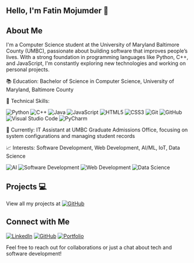 ## Hello, I'm Fatin Mojumder 👋


## About Me
I'm a Computer Science student at the University of Maryland Baltimore County (UMBC), passionate about building software that improves people’s lives. With a strong foundation in programming languages like Python, C++, and JavaScript, I'm constantly exploring new technologies and working on personal projects.

📚 Education: Bachelor of Science in Computer Science, University of Maryland, Baltimore County

🔧 Technical Skills: 

![Python](https://img.icons8.com/color/48/000000/python.png)
![C++](https://img.icons8.com/color/48/000000/c-plus-plus-logo.png)
![Java](https://img.icons8.com/color/48/000000/java-coffee-cup-logo.png)
![JavaScript](https://img.icons8.com/color/48/000000/javascript.png)
![HTML5](https://img.icons8.com/color/48/000000/html-5.png)
![CSS3](https://img.icons8.com/color/48/000000/css3.png)
![Git](https://img.icons8.com/color/48/000000/git.png)
![GitHub](https://img.icons8.com/material-outlined/48/000000/github.png)
![Visual Studio Code](https://img.icons8.com/color/48/000000/visual-studio-code-2019.png)
![PyCharm](https://img.icons8.com/color/48/000000/pycharm.png)


💼 Currently: IT Assistant at UMBC Graduate Admissions Office, focusing on system configurations and managing student records

📈 Interests: Software Development, Web Development, AI/ML, IoT, Data Science

![AI](https://img.shields.io/badge/AI-Artificial_Intelligence-9cf.svg?&style=for-the-badge&logo=ai&logoColor=white)
![Software Development](https://img.shields.io/badge/Software_Development-0078D4.svg?&style=for-the-badge&logo=dev.to&logoColor=white)
![Web Development](https://img.shields.io/badge/Web_Development-007ACC.svg?&style=for-the-badge&logo=web&logoColor=white)
![Data Science](https://img.shields.io/badge/Data_Science-306998.svg?&style=for-the-badge&logo=data-science&logoColor=white)



## Projects 💻
View all my projects at [![GitHub](https://img.icons8.com/material-outlined/48/000000/github.png)](https://github.com/fatinm1)


## Connect with Me
[![LinkedIn](https://img.icons8.com/color/48/000000/linkedin.png)](https://www.linkedin.com/in/fatin-mojumder/)
[![GitHub](https://img.icons8.com/material-outlined/48/000000/github.png)](https://github.com/fatinm1)
[![Portfolio](https://img.icons8.com/color/48/000000/domain.png)](https://fatinm1.github.io/Fatin-Portfolio/)

Feel free to reach out for collaborations or just a chat about tech and software development!
